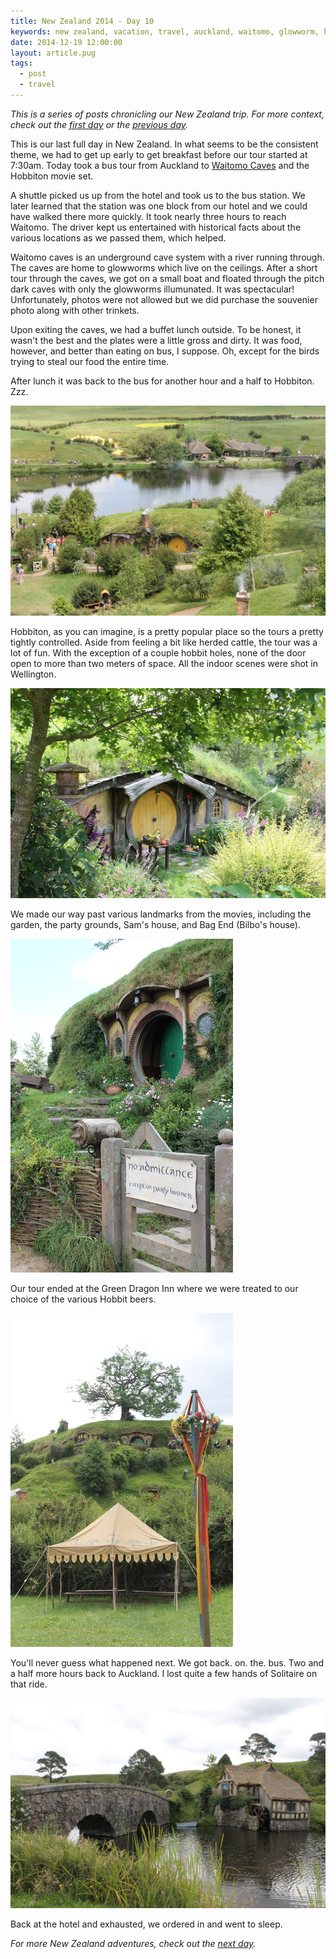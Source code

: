 ```yaml
---
title: New Zealand 2014 - Day 10
keywords: new zealand, vacation, travel, auckland, waitomo, glowworm, hobbiton, lord of the rings, green dragon inn
date: 2014-12-19 12:00:00
layout: article.pug
tags:
  - post
  - travel
---
```

*This is a series of posts chronicling our New Zealand trip. For more context, check out the [first day][first] or the [previous day][prev].*

This is our last full day in New Zealand. In what seems to be the consistent theme, we had to get up early to get breakfast before our tour started at 7:30am. Today took a bus tour from Auckland to [Waitomo Caves][1] and the Hobbiton movie set.

A shuttle picked us up from the hotel and took us to the bus station. We later learned that the station was one block from our hotel and we could have walked there more quickly. It took nearly three hours to reach Waitomo. The driver kept us entertained with historical facts about the various locations as we passed them, which helped.

Waitomo caves is an underground cave system with a river running through. The caves are home to glowworms which live on the ceilings. After a short tour through the caves, we got on a small boat and floated through the pitch dark caves with only the glowworms illumunated. It was spectacular! Unfortunately, photos were not allowed but we did purchase the souvenier photo along with other trinkets.

Upon exiting the caves, we had a buffet lunch outside. To be honest, it wasn't the best and the plates were a little gross and dirty. It was food, however, and better than eating on bus, I  suppose. Oh, except for the birds trying to steal our food the entire time.

After lunch it was back to the bus for another hour and a half to Hobbiton. Zzz.

[![Hobbiton movie set][t1]][p1]

Hobbiton, as you can imagine, is a pretty popular place so the tours a pretty tightly controlled. Aside from feeling a bit like herded cattle, the tour was a lot of fun. With the exception of a couple hobbit holes, none of the door open to more than two meters of space. All the indoor scenes were shot in Wellington.

[![A hobbit hole][t2]][p2]

We made our way past various landmarks from the movies, including the garden, the party grounds, Sam's house, and Bag End (Bilbo's house).

[![Hobbiton movie set][t3]][p3]

Our tour ended at the Green Dragon Inn where we were treated to our choice of the various Hobbit beers.

[![Hobbiton movie set][t4]][p4]

You'll never guess what happened next. We got back. on. the. bus. Two and a half more hours back to Auckland. I lost quite a few hands of Solitaire on that ride.

[![Hobbiton movie set][t5]][p5]

Back at the hotel and exhausted, we ordered in and went to sleep.

*For more New Zealand adventures, check out the [next day][next].*

[first]: /blog/new-zealand-2014-day-1/
[prev]: /blog/new-zealand-2014-day-9/
[next]: /blog/new-zealand-2014-day-11/

[1]: http://en.wikipedia.org/wiki/Waitomo_Caves

[p1]: /media/images/nz14/day10/hobbiton-1.jpg
[t1]: /media/images/nz14/day10/thumb-hobbiton-1.jpg
[p2]: /media/images/nz14/day10/hobbiton-2.jpg
[t2]: /media/images/nz14/day10/thumb-hobbiton-2.jpg
[p3]: /media/images/nz14/day10/hobbiton-3.jpg
[t3]: /media/images/nz14/day10/thumb-hobbiton-3.jpg
[p4]: /media/images/nz14/day10/hobbiton-4.jpg
[t4]: /media/images/nz14/day10/thumb-hobbiton-4.jpg
[p5]: /media/images/nz14/day10/hobbiton-5.jpg
[t5]: /media/images/nz14/day10/thumb-hobbiton-5.jpg
